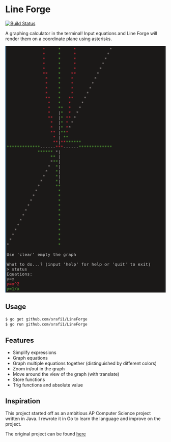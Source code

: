 # Line Forge
[![Build Status](https://travis-ci.com/srafi1/LineForge.png)](https://travis-ci.com/srafi1/LineForge)

A graphing calculator in the terminal! Input equations and Line Forge will render them on a coordinate plane using asterisks.

![Screenshot](https://raw.githubusercontent.com/srafi1/LineForge/master/screenshots/screenshot1.png)

## Usage
```bash
$ go get github.com/srafi1/LineForge
$ go run github.com/srafi1/LineForge
```

## Features
- Simplify expressions
- Graph equations
- Graph multiple equations together (distinguished by different colors)
- Zoom in/out in the graph
- Move around the view of the graph (with translate)
- Store functions
- Trig functions and absolute value

## Inspiration
This project started off as an ambitious AP Computer Science project written in Java. I rewrote it in Go to learn the language and improve on the project.

The original project can be found [here](https://github.com/srafi1/beard-loading)
